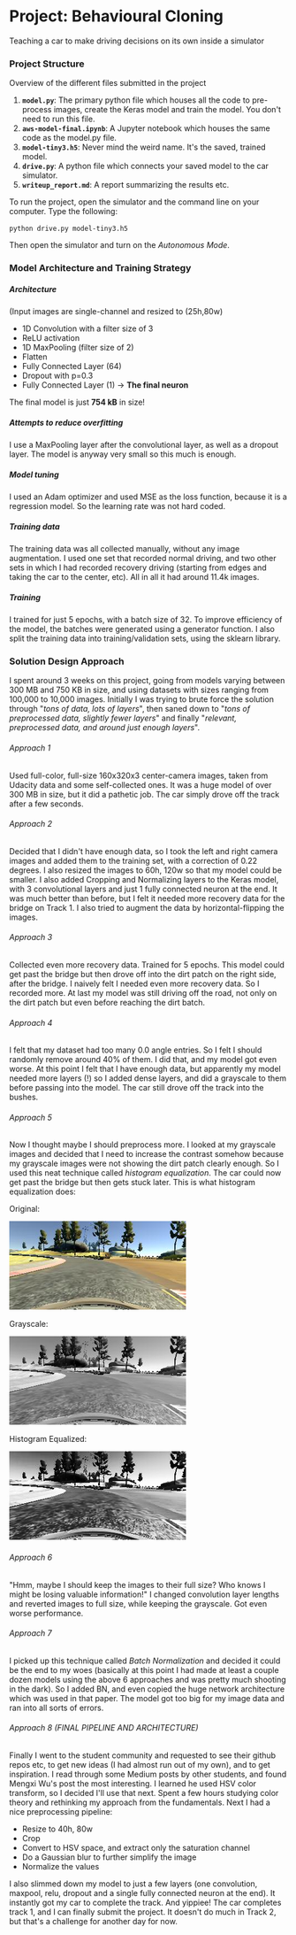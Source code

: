 # Project: Behavioural Cloning
Teaching a car to make driving decisions on its own inside a simulator

### Project Structure
Overview of the different files submitted in the project
1. **`model.py`**: The primary python file which houses all the code to pre-process images, create the Keras model and train the model. You don't need to run this file.
2. **`aws-model-final.ipynb`**: A Jupyter notebook which houses the same code as the model.py file.
3. **`model-tiny3.h5`**: Never mind the weird name. It's the saved, trained model.
4. **`drive.py`**: A python file which connects your saved model to the car simulator.
5. **`writeup_report.md`**: A report summarizing the results etc.

To run the project, open the simulator and the command line on your computer. Type the following:
```
python drive.py model-tiny3.h5
```
Then open the simulator and turn on the *Autonomous Mode*.

### Model Architecture and Training Strategy
##### Architecture
(Input images are single-channel and resized to (25h,80w)
- 1D Convolution with a filter size of 3
- ReLU activation
- 1D MaxPooling (filter size of 2)
- Flatten
- Fully Connected Layer (64)
- Dropout with p=0.3
- Fully Connected Layer (1) -> **The final neuron**

The final model is just **754 kB** in size!

##### Attempts to reduce overfitting
I use a MaxPooling layer after the convolutional layer, as well as a dropout layer. The model is anyway very small so this much is enough.

##### Model tuning
I used an Adam optimizer and used MSE as the loss function, because it is a regression model. So the learning rate was not hard coded.

##### Training data
The training data was all collected manually, without any image augmentation. I used one set that recorded normal driving, and two other sets in which I had recorded recovery driving (starting from edges and taking the car to the center, etc). All in all it had around 11.4k images.

##### Training
I trained for just 5 epochs, with a batch size of 32. To improve efficiency of the model, the batches were generated using a generator function. I also split the training data into training/validation sets, using the sklearn library.

### Solution Design Approach
I spent around 3 weeks on this project, going from models varying between 300 MB and 750 KB in size, and using datasets with sizes ranging from 100,000 to 10,000 images. Initially I was trying to brute force the solution through "*tons of data, lots of layers*", then saned down to "*tons of preprocessed data, slightly fewer layers*" and finally "*relevant, preprocessed data, and around just enough layers*".
###### Approach 1
Used full-color, full-size 160x320x3 center-camera images, taken from Udacity data and some self-collected ones. It was a huge model of over 300 MB in size, but it did a pathetic job. The car simply drove off the track after a few seconds.

###### Approach 2
Decided that I didn't have enough data, so I took the left and right camera images and added them to the training set, with a correction of 0.22 degrees. I also resized the images to 60h, 120w so that my model could be smaller. I also added Cropping and Normalizing layers to the Keras model, with 3 convolutional layers and just 1 fully connected neuron at the end. It was much better than before, but I felt it needed more recovery data for the bridge on Track 1. I also tried to augment the data by horizontal-flipping the images.

###### Approach 3
Collected even more recovery data. Trained for 5 epochs. This model could get past the bridge but then drove off into the dirt patch on the right side, after the bridge. I naively felt I needed even more recovery data. So I recorded more. At last my model was still driving off the road, not only on the dirt patch but even before reaching the dirt batch.

###### Approach 4
I felt that my dataset had too many 0.0 angle entries. So I felt I should randomly remove around 40% of them. I did that, and my model got even worse. At this point I felt that I have enough data, but apparently my model needed more layers (!) so I added dense layers, and did a grayscale to them before passing into the model. The car still drove off the track into the bushes.

###### Approach 5
Now I thought maybe I should preprocess more. I looked at my grayscale images and decided that I need to increase the contrast somehow because my grayscale images were not showing the dirt patch clearly enough. So I used this neat technique called *histogram equalization*. The car could now get past the bridge but then gets stuck later.
This is what histogram equalization does:

Original:

![Color](imgs/dirt-rgb.jpg) 

Grayscale:

![Gray](imgs/dirt-gray.png) 

Histogram Equalized:

![Equalized](imgs/dirt-eq.png)

###### Approach 6
"Hmm, maybe I should keep the images to their full size? Who knows I might be losing valuable information!" I changed convolution layer lengths and reverted images to full size, while keeping the grayscale. Got even worse performance.

###### Approach 7
I picked up this technique called *Batch Normalization* and decided it could be the end to my woes (basically at this point I had made at least a couple dozen models using the above 6 approaches and was pretty much shooting in the dark). So I added BN, and even copied the huge network architecture which was used in that paper. The model got too big for my image data and ran into all sorts of errors.

###### Approach 8 (FINAL PIPELINE AND ARCHITECTURE)
Finally I went to the student community and requested to see their github repos etc, to get new ideas (I had almost run out of my own), and to get inspiration. I read through some Medium posts by other students, and found Mengxi Wu's post the most interesting. I learned he used HSV color transform, so I decided I'll use that next. Spent a few hours studying color theory and rethinking my approach from the fundamentals. Next I had a nice preprocessing pipeline:
* Resize to 40h, 80w
* Crop
* Convert to HSV space, and extract only the saturation channel
* Do a Gaussian blur to further simplify the image
* Normalize the values

I also slimmed down my model to just a few layers (one convolution, maxpool, relu, dropout and a single fully connected neuron at the end). It instantly got my car to complete the track.
And yippiee! The car completes track 1, and I can finally submit the project. It doesn't do much in Track 2, but that's a challenge for another day for now.